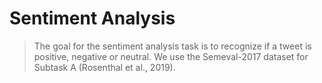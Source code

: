 # Sentiment Analysis

> The goal for the sentiment analysis task is to recognize if a tweet is positive, negative or neutral. We use the Semeval-2017 dataset  for  Subtask  A  (Rosenthal  et  al., 2019).